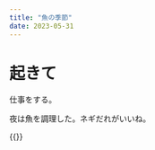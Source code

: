 ```yaml
---
title: "魚の季節"
date: 2023-05-31
---
```


# 起きて
仕事をする。

夜は魚を調理した。ネギだれがいいね。

{{<tweet user="dango_bot" id="1665345057707229186">}}
